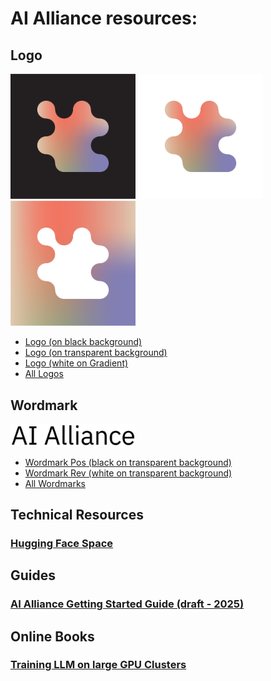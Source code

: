 # AI Alliance resources:

## Logo 
<img src="images/Symbol_main_on_black.jpg" alt="Logo on Black" width="200"/> <img src="images/Symbol_main_on_white.jpg" alt="Logo on White" width="200"/> <img src="images/Symbol_monochrome_on_gradient.jpg" alt="Monochrome on Gradient" width="200"/> 

* [Logo (on black background)](images/Symbol_main_on_black.jpg)
* [Logo (on transparent background)](images/Symbol_main_on_white.jpg)
* [Logo (white on Gradient)](images/Symbol_monochrome_on_gradient.jpg)
* [All Logos](images/02%20Symbol-20250409T164404Z-001.zip)

## Wordmark 
<img src="images/ai_alliance_wordmark_pos.png" alt="Black Wordmark" width="200"/> 

* [Wordmark Pos (black on transparent background)](images/ai_alliance_wordmark_pos.png)
* [Wordmark Rev (white on transparent background)](images/ai_alliance_wordmark_rev.png)
* [All Wordmarks](images/01%20Logotype-20250409T164407Z-001.zip)
  
## Technical Resources
### [Hugging Face Space](https://huggingface.co/aialliance)

## Guides
### [AI Alliance Getting Started Guide (draft - 2025)](https://docs.google.com/presentation/d/1a4gwcaCJPl9Bajgvz2ttf7yItIzX6GXrwToBmFc9wyM/)

## Online Books
### [Training LLM on large GPU Clusters](https://huggingface.co/spaces/nanotron/ultrascale-playbook)
